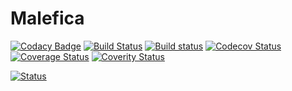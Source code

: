 # Malefica 
[![Codacy Badge](https://api.codacy.com/project/badge/Grade/8af3583224f64bd1ab1e4dad0ccb1f87)](https://www.codacy.com/app/zie87/malefica?utm_source=github.com&amp;utm_medium=referral&amp;utm_content=zie87/malefica&amp;utm_campaign=Badge_Grade)
[![Build Status](https://travis-ci.org/zie87/malefica.svg?branch=master)](https://travis-ci.org/zie87/malefica)
[![Build status](https://ci.appveyor.com/api/projects/status/kvnu6bb19psenk8q/branch/master?svg=true)](https://ci.appveyor.com/project/zie87/malefica/branch/master)
[![Codecov Status](https://codecov.io/gh/zie87/malefica/branch/master/graph/badge.svg)](https://codecov.io/gh/zie87/malefica)
[![Coverage Status](https://coveralls.io/repos/github/zie87/malefica/badge.svg)](https://coveralls.io/github/zie87/malefica)
[![Coverity Status](https://scan.coverity.com/projects/15785/badge.svg)](https://scan.coverity.com/projects/zie87-malefica)


[![Status](https://codescene.io/projects/2844/status.svg)](https://codescene.io/projects/2844/jobs/latest-successful/results)
